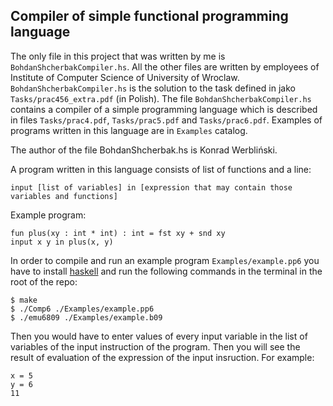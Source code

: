
## Compiler of simple functional programming language 

The only file in this project that was written by me is `BohdanShcherbakCompiler.hs`. All the other files are written by employees of Institute of Computer Science of University of Wroclaw. `BohdanShcherbakCompiler.hs` is the solution to the task defined in jako `Tasks/prac456_extra.pdf` (in Polish). The file `BohdanShcherbakCompiler.hs` contains a compiler of a simple programming language which is described in files `Tasks/prac4.pdf`, `Tasks/prac5.pdf` and `Tasks/prac6.pdf`. Examples of programs written in this language are in `Examples` catalog.

The author of the file BohdanShcherbak.hs is Konrad Werbliński. 

A program written in this language consists of list of functions and a line:
```
input [list of variables] in [expression that may contain those variables and functions]
```
Example program:
```
fun plus(xy : int * int) : int = fst xy + snd xy 
input x y in plus(x, y)
```
In order to compile and run an example program `Examples/example.pp6` you have to install [haskell](https://www.haskell.org/platform/) and run the following commands in the terminal in the root of the repo:
```
$ make
$ ./Comp6 ./Examples/example.pp6
$ ./emu6809 ./Examples/example.b09
```
Then you would have to enter values of every input variable in the list of variables of the input instruction of the program. Then you will see the result of evaluation of the expression of the input insruction. For example:
```
x = 5
y = 6
11
```
